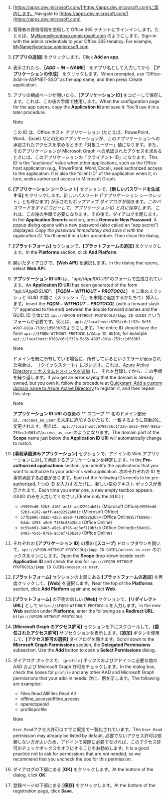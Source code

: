 

1. <span data-ttu-id="35d55-101">[https://apps.dev.microsoft.com/](https://apps.dev.microsoft.com)に案内します。</span><span class="sxs-lookup"><span data-stu-id="35d55-101">Navigate to [https://apps.dev.microsoft.com/](https://apps.dev.microsoft.com)</span></span>

1. <span data-ttu-id="35d55-p101">管理者の資格情報を使用して Office 365 テナントにサインインします。たとえば、MyName@contoso.onmicrosoft.com のようにします。</span><span class="sxs-lookup"><span data-stu-id="35d55-p101">Sign-in with the admin credentials to your Office 365 tenancy. For example, MyName@contoso.onmicrosoft.com</span></span>

1. <span data-ttu-id="35d55-104">**[アプリの追加]** をクリックします。</span><span class="sxs-lookup"><span data-stu-id="35d55-104">Click **Add an app**.</span></span>

1. <span data-ttu-id="35d55-105">表示されたら、**［$ADD-IN-NAME$］** をアプリ名として入力してから **［アプリケーションの作成］** をクリックします。</span><span class="sxs-lookup"><span data-stu-id="35d55-105">When prompted, use “Office-Add-in-ASPNET-SSO” as the app name, and then press Create application.</span></span>

1. <span data-ttu-id="35d55-p102">アプリの構成ページが開いたら、**[アプリケーション ID]** をコピーして保存します。これは、この後の手順で使用します。</span><span class="sxs-lookup"><span data-stu-id="35d55-p102">When the configuration page for the app opens, copy the **Application Id** and save it. You'll use it in a later procedure.</span></span>

    > [!NOTE]
    > <span data-ttu-id="35d55-p103">この ID は、Office ホスト アプリケーション (たとえば、PowerPoint、Word、Excel) などの別のアプリケーションが、このアプリケーションへの承認されたアクセスを求めるときの「対象ユーザー」値になります。また、そのアプリケーションが Microsoft Graph への承認されたアクセスを求めるときには、このアプリケーションの「クライアント ID」になります。</span><span class="sxs-lookup"><span data-stu-id="35d55-p103">This ID is the “audience” value when other applications, such as the Office host application (e.g., PowerPoint, Word, Excel), seek authorized access to the application. It is also the “client ID” of the application when it, in turn, seeks authorized access to Microsoft Graph.</span></span>

1. <span data-ttu-id="35d55-p104">**[アプリケーション シークレット]** セクションで、**[新しいパスワードを生成する]** をクリックします。新しいパスワード (「アプリケーション シークレット」とも呼びます) が示されたポップアップ ダイアログが開きます。*このパスワードをすぐにコピーして、アプリケーション ID と共に保存します。* これは、この後の手順で必要になります。その後で、ダイアログを閉じます。</span><span class="sxs-lookup"><span data-stu-id="35d55-p104">In the **Application Secrets** section, press **Generate New Password**. A popup dialog opens with a new password (also called an “app secret”) displayed. *Copy the password immediately and save it with the application ID.* You'll need it in a later procedure. Then close the dialog.</span></span>

1. <span data-ttu-id="35d55-115">**[プラットフォーム]** セクションで、**[プラットフォームの追加]** をクリックします。</span><span class="sxs-lookup"><span data-stu-id="35d55-115">In the **Platforms** section, click **Add Platform**.</span></span>

1. <span data-ttu-id="35d55-116">開いたダイアログで、**[Web API]** を選択します。</span><span class="sxs-lookup"><span data-stu-id="35d55-116">In the dialog that opens, select **Web API**.</span></span>

1. <span data-ttu-id="35d55-117">**アプリケーション ID URI** は、"api://$App ID GUID$"のフォームで生成されています。</span><span class="sxs-lookup"><span data-stu-id="35d55-117">An **Application ID URI** has been generated of the form “api://$App ID GUID$”.</span></span> <span data-ttu-id="35d55-118">**［$FQDN-WITHOUT-PROTOCOL$］** を二重のスラッシュと GUID の間に（スラッシュ「/」を末尾に追加するかたちで）挿入します。</span><span class="sxs-lookup"><span data-stu-id="35d55-118">Insert the **$FQDN-WITHOUT-PROTOCOL$** (with a forward slash "/" appended to the end) between the double forward slashes and the GUID.</span></span> <span data-ttu-id="35d55-119">ID 全体には `api://$FQDN-WITHOUT-PROTOCOL$/$App ID GUID$` というフォームが必要です。例えば、 `api://localhost:6789/c6c1f32b-5e55-4997-881a-753cc1d563b7`のようにします。</span><span class="sxs-lookup"><span data-stu-id="35d55-119">The entire ID should have the form `api://$FQDN-WITHOUT-PROTOCOL$/$App ID GUID$`; for example `api://localhost:6789/c6c1f32b-5e55-4997-881a-753cc1d563b7`.</span></span>

    > [!NOTE]
    > <span data-ttu-id="35d55-120">ドメインを既に所有している場合に、所有しているというエラーが表示された場合は、 [［クイックスタート」に従います。これは、Azure Active Directory にカスタムドメイン名を追加](https://docs.microsoft.com/azure/active-directory/add-custom-domain) し、 それを登録してから、この手順を繰り返します。</span><span class="sxs-lookup"><span data-stu-id="35d55-120">If you get an error saying that the domain is already owned, but you own it, follow the procedure at [Quickstart: Add a custom domain name to Azure Active Directory](https://docs.microsoft.com/azure/active-directory/add-custom-domain) to register it, and then repeat this step.</span></span>

    > [!NOTE]
    > <span data-ttu-id="35d55-121">**アプリケーション ID URI** の直後の ** スコープ ** 名のドメイン部分は、`/access_as_user` を末尾に追加するかたちで、一致するように自動的に変更されます。例えば、 `api://localhost:6789/c6c1f32b-5e55-4997-881a-753cc1d563b7/access_as_user`のようになります。</span><span class="sxs-lookup"><span data-stu-id="35d55-121">The domain part of the **Scope** name just below the **Application ID URI** will automatically change to match.</span></span>

1. <span data-ttu-id="35d55-122">**[事前承認済みアプリケーション]** セクションで、アドインの Web アプリケーションに対して承認するアプリケーションを特定します。</span><span class="sxs-lookup"><span data-stu-id="35d55-122">In the **Pre-authorized applications** section, you identify the applications that you want to authorize to your add-in's web application.</span></span> <span data-ttu-id="35d55-123">次のそれぞれの ID を事前承認する必要があります。</span><span class="sxs-lookup"><span data-stu-id="35d55-123">Each of the following IDs needs to be pre-authorized.</span></span> <span data-ttu-id="35d55-124">1 つの ID を入力するたびに、新しい空のテキスト ボックスが表示されます。</span><span class="sxs-lookup"><span data-stu-id="35d55-124">Each time you enter one, a new empty textbox appears.</span></span> <span data-ttu-id="35d55-125">(GUID のみを入力してください。)</span><span class="sxs-lookup"><span data-stu-id="35d55-125">(Enter only the GUID.)</span></span>
    * <span data-ttu-id="35d55-126">`d3590ed6-52b3-4102-aeff-aad2292ab01c` (Microsoft Office)</span><span class="sxs-lookup"><span data-stu-id="35d55-126">`d3590ed6-52b3-4102-aeff-aad2292ab01c` (Microsoft Office)</span></span>
    * <span data-ttu-id="35d55-127">`57fb890c-0dab-4253-a5e0-7188c88b2bb4` (Office Online)</span><span class="sxs-lookup"><span data-stu-id="35d55-127">`57fb890c-0dab-4253-a5e0-7188c88b2bb4` (Office Online)</span></span>
    * <span data-ttu-id="35d55-128">`bc59ab01-8403-45c6-8796-ac3ef710b3e3` (Office Online)</span><span class="sxs-lookup"><span data-stu-id="35d55-128">`bc59ab01-8403-45c6-8796-ac3ef710b3e3` (Office Online)</span></span>

1. <span data-ttu-id="35d55-129">それぞれの **[アプリケーション ID]** の横の **[スコープ]** ドロップダウンを開いて、`api://$FQDN-WITHOUT-PROTOCOL$/$App ID GUID$/access_as_user` のボックスをオンにします。</span><span class="sxs-lookup"><span data-stu-id="35d55-129">Open the **Scope** drop-down beside each **Application ID** and check the box for `api://$FQDN-WITHOUT-PROTOCOL$/$App ID GUID$/access_as_user`.</span></span>

1. <span data-ttu-id="35d55-130">**[プラットフォーム]** セクションの上部にある **[プラットフォームの追加]** を再度クリックして、**[Web]** を選択します。</span><span class="sxs-lookup"><span data-stu-id="35d55-130">Near the top of the **Platforms** section, click **Add Platform** again and select **Web**.</span></span>

1. <span data-ttu-id="35d55-131">**[プラットフォーム]** の下側の新しい **[Web]** セクションで、**[リダイレクト URL]** として `https://$FQDN-WITHOUT-PROTOCOL$` を入力します。</span><span class="sxs-lookup"><span data-stu-id="35d55-131">In the new **Web** section under **Platforms**, enter the following as a **Redirect URL**: `https://$FQDN-WITHOUT-PROTOCOL$`.</span></span>

1. <span data-ttu-id="35d55-p107">**[Microsoft Graph のアクセス許可]** セクションを下にスクロールして、**[委任されたアクセス許可]** サブセクションを表示します。**[追加]** ボタンを使用して、**[アクセス許可の選択]** ダイアログを開きます。</span><span class="sxs-lookup"><span data-stu-id="35d55-p107">Scroll down to the **Microsoft Graph Permissions** section, the **Delegated Permissions** subsection. Use the **Add** button to open a **Select Permissions** dialog.</span></span>

1. <span data-ttu-id="35d55-134">ダイアログ ボックスで、 [`profile`] ボックスおよびアドインに必要な他の AAD および Microsoft Graph 許可をチェックします。</span><span class="sxs-lookup"><span data-stu-id="35d55-134">In the dialog box, check the boxes for `profile` and any other AAD and Microsoft Graph permissions that your add-in needs.</span></span> <span data-ttu-id="35d55-135">次に、例を示します。</span><span class="sxs-lookup"><span data-stu-id="35d55-135">The following are examples:</span></span>

    * <span data-ttu-id="35d55-136">Files.Read.All</span><span class="sxs-lookup"><span data-stu-id="35d55-136">Files.Read.All</span></span>
    * <span data-ttu-id="35d55-137">offline_access</span><span class="sxs-lookup"><span data-stu-id="35d55-137">offline_access</span></span>
    * <span data-ttu-id="35d55-138">openid</span><span class="sxs-lookup"><span data-stu-id="35d55-138">openid</span></span>
    * <span data-ttu-id="35d55-139">profile</span><span class="sxs-lookup"><span data-stu-id="35d55-139">profile</span></span>

    > [!NOTE]
    > <span data-ttu-id="35d55-140">`User.Read`アクセス許可はすでに既定で一覧化されています。</span><span class="sxs-lookup"><span data-stu-id="35d55-140">The `User.Read` permission may already be listed by default.</span></span> <span data-ttu-id="35d55-141">必要でないアクセス許可は依頼しない方がよいため、アドインで実際に必要でなければ、このアクセス許可のチェックボックスをオフにすることをお勧めします。</span><span class="sxs-lookup"><span data-stu-id="35d55-141">It is a good practice not to ask for permissions that are not needed, so we recommend that you uncheck the box for this permission.</span></span>

1. <span data-ttu-id="35d55-142">ダイアログの下部にある **[OK]** をクリックします。</span><span class="sxs-lookup"><span data-stu-id="35d55-142">At the bottom of the dialog, click **OK**.</span></span>

1. <span data-ttu-id="35d55-143">登録ページの下部にある **[保存]** をクリックします。</span><span class="sxs-lookup"><span data-stu-id="35d55-143">At the bottom of the registration page, click **Save**.</span></span>
